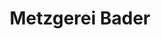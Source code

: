 ---
title: "Metzgerei Bader"
url: /krumbach-schwaben/metzgerei-bader-bahnhofstrasse/
shop: Metzgerei
---